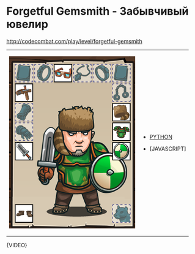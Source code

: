 # Forgetful Gemsmith  - Забывчивый ювелир

http://codecombat.com/play/level/forgetful-gemsmith
<table>
<tr>
<td>

![Hero Picture](hero.png?raw=true "Hero Picture")

</td>
<td>
<ul>
<li>

[PYTHON](ForgetfulGemsmith.py)

</li>
<li>[JAVASCRIPT]</li>
</td>
</tr>
<table>

{VIDEO}
